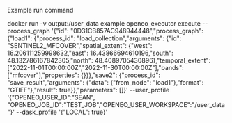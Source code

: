 Example run command

docker run -v output:/user_data example openeo_executor execute --process_graph '{"id": "0D31CB857AC948944448","process_graph": {"load1": {"process_id": "load_collection","arguments": {"id": "SENTINEL2_MFCOVER","spatial_extent": {"west": 16.206111259998632,"east": 16.43866694610196,"south": 48.132786167842305,"north": 48.4089705430896},"temporal_extent": ["2022-11-01T00:00:00Z","2022-11-30T00:00:00Z"],"bands": ["mfcover"],"properties": {}}},"save2": {"process_id": "save_result","arguments": {"data": {"from_node": "load1"},"format": "GTIFF"},"result": true}},"parameters": []}' --user_profile '{"OPENEO_USER_ID":"SEAN", "OPENEO_JOB_ID":"TEST_JOB","OPENEO_USER_WORKSPACE":"/user_data"}' --dask_profile '{"LOCAL": true}'